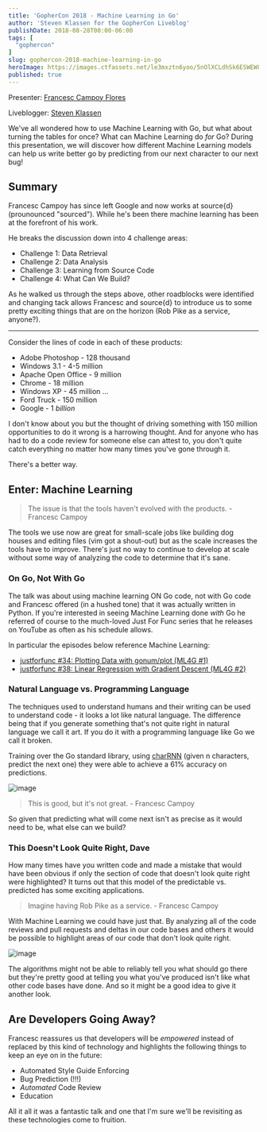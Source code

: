 ```yaml
---
title: 'GopherCon 2018 - Machine Learning in Go'
author: 'Steven Klassen for the GopherCon Liveblog'
publishDate: 2018-08-28T00:00-06:00
tags: [
  "gophercon"
]
slug: gophercon-2018-machine-learning-in-go
heroImage: https://images.ctfassets.net/le3mxztn6yoo/5nOlXCLdhSk6ESWEW8iC24/01978fdff3206c78ad8bee4c0cdfee87/mechanic-tire.jpg
published: true
---
```


Presenter: [Francesc Campoy Flores](https://www.gophercon.com/agenda/speakers/279063)

Liveblogger: [Steven Klassen](https://twitter.com/mrxinu)

We've all wondered how to use Machine Learning with Go, but what about turning the tables for once? What can Machine Learning do *for* Go? During this presentation, we will discover how different Machine Learning models can help us write better go by predicting from our next character to our next bug!

## Summary

Francesc Campoy has since left Google and now works at source{d} (prounounced "sourced"). While he's been there machine learning has been at the forefront of his work.

He breaks the discussion down into 4 challenge areas:

* Challenge 1: Data Retrieval
* Challenge 2: Data Analysis
* Challenge 3: Learning from Source Code
* Challenge 4: What Can We Build?

As he walked us through the steps above, other roadblocks were identified and changing tack allows Francesc and source{d} to introduce us to some pretty exciting things that are on the horizon (Rob Pike as a service, anyone?).

---

Consider the lines of code in each of these products:

* Adobe Photoshop - 128 thousand
* Windows 3.1 - 4-5 million
* Apache Open Office - 9 million
* Chrome - 18 million
* Windows XP - 45 million
...
* Ford Truck - 150 million
* Google - 1 _billion_

I don't know about you but the thought of driving something with 150 million opportunities to do it wrong is a harrowing thought. And for anyone who has had to do a code review for someone else can attest to, you don't quite catch everything no matter how many times you've gone through it.

There's a better way.

## Enter: Machine Learning

> The issue is that the tools haven't evolved with the products. - Francesc Campoy

The tools we use now are great for small-scale jobs like building dog houses and editing files (vim got a shout-out) but as the scale increases the tools have to improve. There's just no way to continue to develop at scale without some way of analyzing the code to determine that it's sane.

### On Go, Not With Go

The talk was about using machine learning ON Go code, not with Go code and Francesc offered (in a hushed tone) that it was actually written in Python. If you're interested in seeing Machine Learning done *with* Go he referred of course to the much-loved Just For Func series that he releases on YouTube as often as his schedule allows.

In particular the episodes below reference Machine Learning:

* [justforfunc #34: Plotting Data with gonum/plot (ML4G #1)](https://www.youtube.com/watch?v=ihP7lQivA6M)
* [justforfunc #38: Linear Regression with Gradient Descent (ML4G #2)](https://www.youtube.com/watch?v=ZPd_fKyrX48)

### Natural Language vs. Programming Language

The techniques used to understand humans and their writing can be used to understand code - it looks a lot like natural language. The difference being that if you generate something that's not quite right in natural language we call it art. If you do it with a programming language like Go we call it broken.

Training over the Go standard library, using [charRNN](https://github.com/karpathy/char-rnn) (given n characters, predict the next one) they were able to achieve a 61% accuracy on predictions.

![image](https://user-images.githubusercontent.com/6706/44750338-545c7680-aad2-11e8-8876-8f2e39c8c672.png)

> This is good, but it's not great. - Francesc Campoy

So given that predicting what will come next isn't as precise as it would need to be, what else can we build?

### This Doesn't Look Quite Right, Dave

How many times have you written code and made a mistake that would have been obvious if only the section of code that doesn't look quite right were highlighted? It turns out that this model of the predictable vs. predicted has some exciting applications.

> Imagine having Rob Pike as a service. - Francesc Campoy

With Machine Learning we could have just that. By analyzing all of the code reviews and pull
requests and deltas in our code bases and others it would be possible to highlight areas of our code that don't look quite right.

![image](https://user-images.githubusercontent.com/6706/44750565-fa0fe580-aad2-11e8-85f6-59d9ddfd01c6.png)

The algorithms might not be able to reliably tell you what should go there but they're pretty good at telling you what you've produced isn't like what other code bases have done. And so it might be a good idea to give it another look.

## Are Developers Going Away?

Francesc reassures us that developers will be _empowered_ instead of replaced by this kind of technology and highlights the following things to keep an eye on in the future:

* Automated Style Guide Enforcing
* Bug Prediction (!!!)
* _Automated_ Code Review
* Education

All it all it was a fantastic talk and one that I'm sure we'll be revisiting as these technologies come to fruition.

